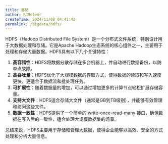 ```yaml
---
title: 基础
author: RJMeteor
createTime: 2024/11/08 04:41:42
permalink: /bigdata/hdfs/
---
```


HDFS（Hadoop Distributed File System）是一个分布式文件系统，特别设计用于大数据处理和存储。它是Apache Hadoop生态系统的核心组件之一，主要用于处理和存储大量数据。HDFS具有以下几个关键特性：

1. **高容错性**：HDFS将数据分散存储在多台机器上，并自动进行数据备份，以防单点故障。
2. **高吞吐量**：HDFS优化了大规模数据的存取方式，使得数据的读取和写入速度更快，更适合于数据流和批处理任务。
3. **可扩展性**：随着数据量的增加，可以通过增加更多的计算节点轻松扩展存储容量。
4. **支持大文件**：HDFS适合存储大文件（通常是GB到TB级别），并能够有效管理和访问这些文件。
5. **数据一致性**：HDFS提供了一个简单的 write-once-read-many 接口，确保数据在写入后的一致性，适合处理大规模数据集的场景。

总结来说，HDFS主要用于存储和管理大数据，使得企业能够以高效、安全的方式处理和分析大量信息。
